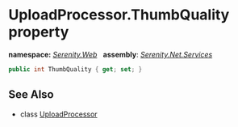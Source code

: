# UploadProcessor.ThumbQuality property
**namespace:** *[Serenity.Web](../../README.md#serenity.web-namespace)*   **assembly**: *[Serenity.Net.Services](../../README.md)*

```csharp
public int ThumbQuality { get; set; }
```

## See Also

* class [UploadProcessor](../UploadProcessor.md)